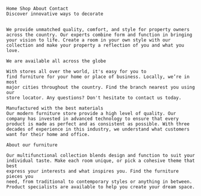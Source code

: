     Home Shop About Contact
    Discover innovative ways to decorate


    We provide unmatched quality, comfort, and style for property owners across the country. Our experts combine form and function in bringing your vision to life. Create a room in your own style with our collection and make your property a reflection of you and what you love.

    We are available all across the globe

    With stores all over the world, it's easy for you to
    find furniture for your home or place of business. Locally, we’re in most
    major cities throughout the country. Find the branch nearest you using our
    store locator. Any questions? Don't hesitate to contact us today.

    Manufactured with the best materials
    Our modern furniture store provide a high level of quality. Our company has invested in advanced technology to ensure that every product is made as perfect and as consistent as possible. With three decades of experience in this industry, we understand what customers want for their home and office.

    About our furniture

    Our multifunctional collection blends design and function to suit your
    individual taste. Make each room unique, or pick a cohesive theme that best
    express your interests and what inspires you. Find the furniture pieces you
    need, from traditional to contemporary styles or anything in between.
    Product specialists are available to help you create your dream space.
